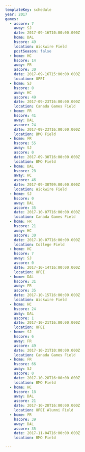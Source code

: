 ```yaml
---
templateKey: schedule
year: 2017
games:
  - ascore: 7
    away: SJ
    date: 2017-09-16T10:00:00.000Z
    home: DAL
    hscore: 49
    location: Wickwire Field
    postSeason: false
  - home: HC 
    hscore: 14 
    away: FR 
    ascore: 30 
    date: 2017-09-16T15:00:00.000Z
    location: UPEI
  - home: SJ 
    hscore: 0 
    away: HC 
    ascore: 49 
    date: 2017-09-23T16:00:00.000Z
    location: Canada Games Field
  - home: FR 
    hscore: 41 
    away: DAL 
    ascore: 24 
    date: 2017-09-23T16:00:00.000Z
    location: BMO Field
  - home: FR 
    hscore: 55 
    away: SJ 
    ascore: 0 
    date: 2017-09-30T16:00:00.000Z
    location: BMO Field
  - home: DAL 
    hscore: 28 
    away: HC 
    ascore: 46 
    date: 2017-09-30T09:00:00.000Z
    location: Wickwire Field
  - home: SJ 
    hscore: 0 
    away: DAL 
    ascore: 35 
    date: 2017-10-07T16:00:00.000Z
    location: Canada Games Field
  - home: FR 
    hscore: 21 
    away: HC 
    ascore: 30 
    date: 2017-10-07T16:00:00.000Z 
    location: College Field
  - home: HC
    hscore: 7 
    away: SJ 
    ascore: 0 
    date: 2017-10-14T16:00:00.000Z
    location: UPEI
  - home: DAL
    hscore: 31 
    away: FR 
    ascore: 35 
    date: 2017-10-15T16:00:00.000Z
    location: Wickwire Field
  - home: HC 
    hscore: 24 
    away: DAL 
    ascore: 1 
    date: 2017-10-21T16:00:00.000Z
    location: UPEI
  - home: SJ 
    hscore: 6 
    away: FR 
    ascore: 49 
    date: 2017-10-21T10:00:00.000Z
    location: Canada Games Field 
  - home: FR 
    hscore: 66 
    away: SJ 
    ascore: 0 
    date: 2017-10-28T16:00:00.000Z
    location: BMO Field
  - home: HC 
    hscore: 18 
    away: DAL 
    ascore: 21 
    date: 2017-10-28T16:00:00.000Z
    location: UPEI Alumni Field
  - home: FR
    hscore: 39 
    away: DAL 
    ascore: 35 
    date: 2017-11-04T16:00:00.000Z
    location: BMO Field

---
```


